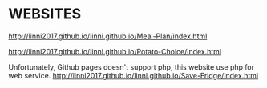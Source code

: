 # WEBSITES

http://linni2017.github.io/linni.github.io/Meal-Plan/index.html

http://linni2017.github.io/linni.github.io/Potato-Choice/index.html

Unfortunately, Github pages doesn't support php, this website use php for web service.
http://linni2017.github.io/linni.github.io/Save-Fridge/index.html


